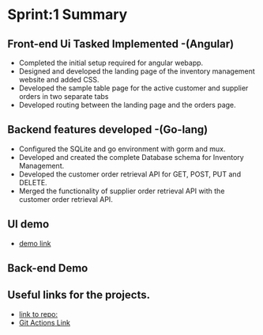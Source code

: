 # Sprint:1 Summary

## Front-end Ui Tasked Implemented -(Angular)
- Completed the initial setup required for angular webapp.
- Designed and developed the landing page of the inventory management website and added CSS.
- Developed the sample table page for the active customer and supplier orders in two separate tabs
- Developed routing between the landing page and the orders page.

## Backend features developed -(Go-lang)
- Configured the SQLite and go environment with gorm and mux.
- Developed and created the complete Database schema for Inventory Management.
- Developed the customer order retrieval API for GET, POST, PUT and DELETE.
- Merged the functionality of supplier order retrieval API with the customer order retrieval API.

## UI demo
 - [demo link ](https://youtu.be/1reyv-ckDNU)

## Back-end Demo


## Useful links for the projects.
- [link to repo:](https://github.com/Raviteja7Lanka/Inventory_Management_SE_Project)
- [Git Actions Link](https://github.com/Raviteja7Lanka/Inventory_Management_SE_Project/issues)


